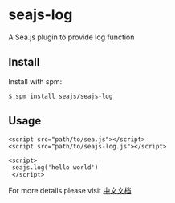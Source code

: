 # [](#seajs-log)seajs-log

A Sea.js plugin to provide log function

## [](#install)Install

Install with spm:

```
$ spm install seajs/seajs-log 
```

## [](#usage)Usage

```
<script src="path/to/sea.js"></script>
<script src="path/to/seajs-log.js"></script>

<script>
 seajs.log('hello world')
 </script> 
```

For more details please visit [中文文档](https://github.com/seajs/seajs-log/issues/1)